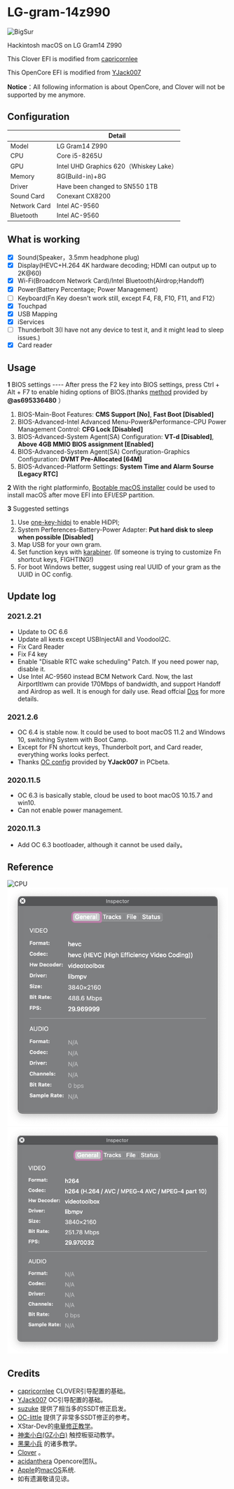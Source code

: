 # LG-gram-14z990

![BigSur](PIC/BigSur.png)

Hackintosh macOS on LG Gram14 Z990

This Clover EFI is modified from [capricornlee](https://github.com/capricornlee/LG-Gram13-Z990) 

This OpenCore EFI is modified from [YJack007](http://bbs.pcbeta.com/viewthread-1876088-1-1.html) 

**Notice**：All following information is about OpenCore, and Clover will not be supported by me anymore.

## Configuration

|      | Detail   |
| ---- | -----------------------------------------|
| Model | LG Gram14 Z990|
| CPU  | Core i5-8265U|
| GPU | Intel UHD Graphics 620（Whiskey Lake）|
| Memory | 8G(Build-in)+8G|
| Driver | Have been changed to SN550 1TB|
| Sound Card | Conexant CX8200|
| Network Card | Intel AC-9560|
| Bluetooth | Intel AC-9560|

## What is working
- [x] Sound(Speaker，3.5mm headphone plug)
- [x] Display(HEVC+H.264 4K hardware decoding; HDMI can output up to 2K@60)
- [x] Wi-Fi(Broadcom Network Card)/Intel Bluetooth(Airdrop;Handoff)
- [x] Power(Battery Percentage; Power Management）
- [ ] Keyboard(Fn Key doesn't work still, except F4, F8, F10, F11, and F12）
- [x] Touchpad
- [x] USB Mapping
- [x] iServices
- [ ] Thunderbolt 3(I have not any device to test it, and it might lead to sleep issues.)
- [x] Card reader

## Usage

**1** BIOS settings ---- After press the F2 key into BIOS settings, press Ctrl + Alt + F7 to enable hiding options of BIOS.(thanks [method](https://github.com/capricornlee/LG-Gram13-Z990/issues/7#issue-624133249) provided by  **@as695336480** ）
1. BIOS-Main-Boot Features: **CMS Support [No]**, **Fast Boot [Disabled]** 
2. BIOS-Advanced-Intel Advanced Menu-Power&Performance-CPU Power Management Control: **CFG Lock [Disabled]** 
3. BIOS-Advanced-System Agent(SA) Configuration: **VT-d [Disabled]**,  **Above 4GB MMIO BIOS assignment [Enabled]** 
4. BIOS-Advanced-System Agent(SA) Configuration-Graphics Configuration: **DVMT Pre-Allocated [64M]**
5. BIOS-Advanced-Platform Settings: **System Time and Alarm Sourse [Legacy RTC]**
 
**2** With the right platforminfo, [Bootable macOS installer](https://support.apple.com/en-us/HT201372) could be used to install macOS after move EFI into EFI/ESP partition.

**3** Suggested settings
1. Use [one-key-hidpi](https://github.com/xzhih/one-key-hidpi) to enable HiDPI;
2. System Perferences-Battery-Power Adapter: **Put hard disk to sleep when possible [Disabled]**
3. Map USB for your own gram.
4. Set function keys with [karabiner](https://karabiner-elements.pqrs.org). (If someone is trying to customize Fn shortcut keys, FIGHTING!)
5. For boot Windows better, suggest using real UUID of your gram as the UUID in OC config.

## Update log

### 2021.2.21
* Update to OC 6.6
* Update all kexts except USBInjectAll and VoodooI2C.
* Fix Card Reader
* Fix F4 key
* Enable "Disable RTC wake scheduling" Patch. If you need power nap, disable it.
* Use Intel AC-9560 instead BCM Network Card. Now, the last AirportItlwm can provide 170Mbps of bandwidth, and support Handoff and Airdrop as well. It is enough for daily use. Read offcial [Dos](https://openintelwireless.github.io) for more details. 

### 2021.2.6

* OC 6.4 is stable now. It could be used to boot macOS 11.2 and Windows 10, switching System with Boot Camp.
* Except for FN shortcut keys, Thunderbolt port, and Card reader, everything works looks perfect.
* Thanks [OC config](http://bbs.pcbeta.com/viewthread-1876088-1-1.html) provided by **YJack007** in PCbeta.

### 2020.11.5
* OC 6.3 is basically stable, cloud be used to boot macOS 10.15.7 and win10.
* Can not enable power management.

### 2020.11.3
* Add OC 6.3 bootloader, although it cannot be used daily。

## Reference

![CPU](PIC/cpu.png)
![GPU HEVC硬解](PIC/HEVC.png)
![GPU H.264硬解](PIC/h.264.png)

## Credits

+ [capricornlee](https://github.com/capricornlee/LG-Gram13-Z990) CLOVER引导配置的基础。
+ [YJack007](http://bbs.pcbeta.com/viewthread-1876088-1-1.html) OC引导配置的基础。
+ [suzuke](https://github.com/suzuke/LG-Gram-13z980-Opencore) 提供了相当多的SSDT修正启发。
+ [OC-little](https://github.com/daliansky/OC-little) 提供了非常多SSDT修正的参考。
+ XStar-Dev的[电量修正教学](https://xstar-dev.github.io/hackintosh_advanced/Guide_For_Battery_Hotpatch.html)。
+ [神楽小白(GZ小白)](https://blog.gzxiaobai.cn/) 触控板驱动教学。
+ [黑果小兵](https://blog.gzxiaobai.cn/) 的诸多教学。
+ [Clover](https://sourceforge.net/projects/cloverefiboot/) 。
+ [acidanthera](https://github.com/acidanthera) Opencore团队。
+ [Apple](https://www.apple.com)的[macOS](https://www.apple.com.cn/macos/)系统.
+ 如有遗漏敬请见谅。
